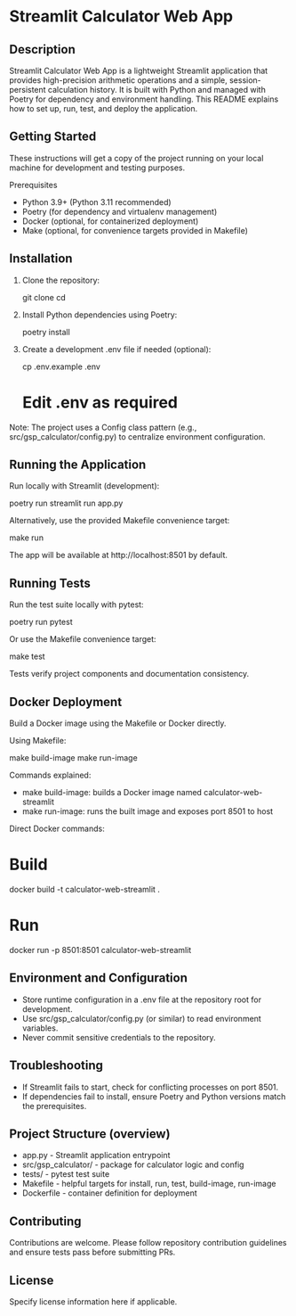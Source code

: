 # Streamlit Calculator Web App

## Description

Streamlit Calculator Web App is a lightweight Streamlit application that provides high-precision arithmetic operations and a simple, session-persistent calculation history. It is built with Python and managed with Poetry for dependency and environment handling. This README explains how to set up, run, test, and deploy the application.

## Getting Started

These instructions will get a copy of the project running on your local machine for development and testing purposes.

Prerequisites

- Python 3.9+ (Python 3.11 recommended)
- Poetry (for dependency and virtualenv management)
- Docker (optional, for containerized deployment)
- Make (optional, for convenience targets provided in Makefile)

## Installation

1. Clone the repository:

   git clone <repository-url>
   cd <repository-directory>

2. Install Python dependencies using Poetry:

   poetry install

3. Create a development .env file if needed (optional):

   cp .env.example .env
   # Edit .env as required

Note: The project uses a Config class pattern (e.g., src/gsp_calculator/config.py) to centralize environment configuration.

## Running the Application

Run locally with Streamlit (development):

poetry run streamlit run app.py

Alternatively, use the provided Makefile convenience target:

make run

The app will be available at http://localhost:8501 by default.

## Running Tests

Run the test suite locally with pytest:

poetry run pytest

Or use the Makefile convenience target:

make test

Tests verify project components and documentation consistency.

## Docker Deployment

Build a Docker image using the Makefile or Docker directly.

Using Makefile:

make build-image
make run-image

Commands explained:

- make build-image: builds a Docker image named calculator-web-streamlit
- make run-image: runs the built image and exposes port 8501 to host

Direct Docker commands:

# Build
docker build -t calculator-web-streamlit .

# Run
docker run -p 8501:8501 calculator-web-streamlit

## Environment and Configuration

- Store runtime configuration in a .env file at the repository root for development.
- Use src/gsp_calculator/config.py (or similar) to read environment variables.
- Never commit sensitive credentials to the repository.

## Troubleshooting

- If Streamlit fails to start, check for conflicting processes on port 8501.
- If dependencies fail to install, ensure Poetry and Python versions match the prerequisites.

## Project Structure (overview)

- app.py - Streamlit application entrypoint
- src/gsp_calculator/ - package for calculator logic and config
- tests/ - pytest test suite
- Makefile - helpful targets for install, run, test, build-image, run-image
- Dockerfile - container definition for deployment

## Contributing

Contributions are welcome. Please follow repository contribution guidelines and ensure tests pass before submitting PRs.

## License

Specify license information here if applicable.
